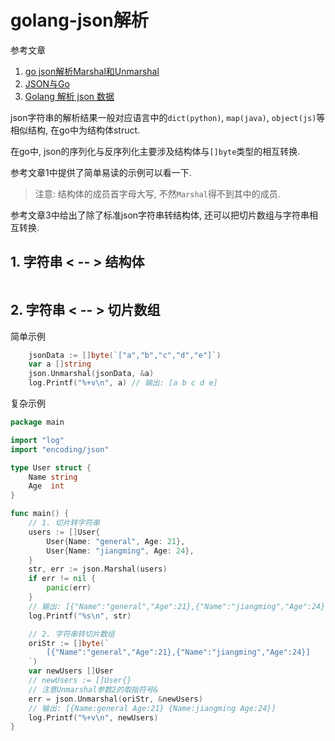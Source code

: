 # golang-json解析

参考文章

1. [go json解析Marshal和Unmarshal](http://www.baiyuxiong.com/?p=923&utm_source=tuicool&utm_medium=referral)
2. [JSON与Go](http://rgyq.blog.163.com/blog/static/316125382013934153244/)
3. [Golang 解析 json 数据](https://blog.tanteng.me/2017/07/golang-decode-json/)

json字符串的解析结果一般对应语言中的`dict(python)`, `map(java)`, `object(js)`等相似结构, 在go中为结构体struct.

在go中, json的序列化与反序列化主要涉及结构体与`[]byte`类型的相互转换.

参考文章1中提供了简单易读的示例可以看一下.

> 注意: 结构体的成员首字母大写, 不然`Marshal`得不到其中的成员.

参考文章3中给出了除了标准json字符串转结构体, 还可以把切片数组与字符串相互转换.

## 1. 字符串 < -- > 结构体

```go

```

## 2. 字符串 < -- > 切片数组

简单示例

```go
	jsonData := []byte(`["a","b","c","d","e"]`)
	var a []string
	json.Unmarshal(jsonData, &a)
	log.Printf("%+v\n", a) // 输出: [a b c d e]
```

复杂示例

```go
package main

import "log"
import "encoding/json"

type User struct {
	Name string
	Age  int
}

func main() {
	// 1. 切片转字符串
	users := []User{
		User{Name: "general", Age: 21},
		User{Name: "jiangming", Age: 24},
	}
	str, err := json.Marshal(users)
	if err != nil {
		panic(err)
	}
	// 输出: [{"Name":"general","Age":21},{"Name":"jiangming","Age":24}]
	log.Printf("%s\n", str)

	// 2. 字符串转切片数组
	oriStr := []byte(`
		[{"Name":"general","Age":21},{"Name":"jiangming","Age":24}]
	`)
	var newUsers []User
	// newUsers := []User{}
	// 注意Unmarshal参数2的取指符号&
	err = json.Unmarshal(oriStr, &newUsers)
	// 输出: [{Name:general Age:21} {Name:jiangming Age:24}]
	log.Printf("%+v\n", newUsers)
}
```
